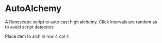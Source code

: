 # AutoAlchemy
A Runescape script to auto cast high alchemy. Click intervals are random as to avoid script detectors

Place item to alch in row 4 col 4
